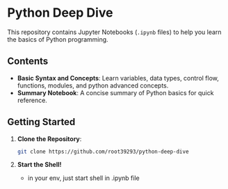 # Python Deep Dive

This repository contains Jupyter Notebooks (`.ipynb` files) to help you learn the basics of Python programming.

## Contents

- **Basic Syntax and Concepts**: Learn variables, data types, control flow, functions, modules, and python advanced concepts.
- **Summary Notebook**: A concise summary of Python basics for quick reference.

## Getting Started

1. **Clone the Repository**:
   ```bash
   git clone https://github.com/root39293/python-deep-dive
   ```

2. **Start the Shell!**
   - in your env, just start shell in .ipynb file
